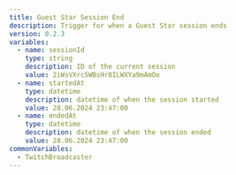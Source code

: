 ```yaml
---
title: Guest Star Session End
description: Trigger for when a Guest Star session ends
version: 0.2.3
variables:
  - name: sessionId
    type: string
    description: ID of the current session
    value: 2iWsVXrc5WBsHr8ILWXYa9mAmOo
  - name: startedAt
    type: datetime
    description: datetime of when the session started
    value: 28.06.2024 23:47:00
  - name: endedAt
    type: datetime
    description: datetime of when the session ended
    value: 28.06.2024 23:47:00
commonVariables:
  - TwitchBroadcaster
---
```

